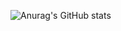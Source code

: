 ![Anurag's GitHub stats](https://github-readme-stats.vercel.app/api?username=MisaAndrejezieski&theme=blue&show_icons=true)
